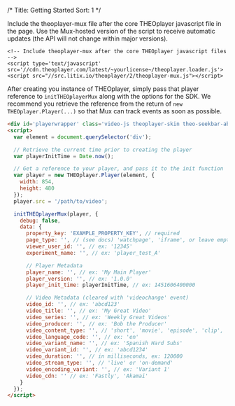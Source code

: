 /*
Title: Getting Started
Sort: 1
*/

Include the theoplayer-mux file after the core THEOplayer javascript file in the page. Use the Mux-hosted version of the script to receive automatic updates (the API will not change within major versions).

```
<!-- Include theoplayer-mux after the core THEOplayer javascript files -->
<script type='text/javascript' src='//cdn.theoplayer.com/latest/~yourlicense~/theoplayer.loader.js'>
<script src="//src.litix.io/theoplayer/2/theoplayer-mux.js"></script>
```

After creating you instance of THEOplayer, simply pass that player reference to <code>initTHEOplayerMux</code> along with the options for the SDK. We recommend you retrieve the reference from the return of <code>new THEOplayer.Player(...)</code> so that Mux can track events as soon as possible.

```html
<div id='playerwrapper' class='video-js theoplayer-skin theo-seekbar-above-controls'></div>
<script>
  var element = document.querySelector('div');

  // Retrieve the current time prior to creating the player
  var playerInitTime = Date.now();

  // Get a reference to your player, and pass it to the init function
  var player = new THEOplayer.Player(element, {
    width: 854,
    height: 480
  });
  player.src = '/path/to/video';

  initTHEOplayerMux(player, {
    debug: false,
    data: {
      property_key: 'EXAMPLE_PROPERTY_KEY', // required
      page_type: '', // (see docs) 'watchpage', 'iframe', or leave empty
      viewer_user_id: '', // ex: '12345'
      experiment_name: '', // ex: 'player_test_A'

      // Player Metadata
      player_name: '', // ex: 'My Main Player'
      player_version: '', // ex: '1.0.0'
      player_init_time: playerInitTime, // ex: 1451606400000

      // Video Metadata (cleared with 'videochange' event)
      video_id: '', // ex: 'abcd123'
      video_title: '', // ex: 'My Great Video'
      video_series: '', // ex: 'Weekly Great Videos'
      video_producer: '', // ex: 'Bob the Producer'
      video_content_type: '', // 'short', 'movie', 'episode', 'clip', 'trailer', or 'event'
      video_language_code: '', // ex: 'en'
      video_variant_name: '', // ex: 'Spanish Hard Subs'
      video_variant_id: '', // ex: 'abcd1234'
      video_duration: '', // in milliseconds, ex: 120000
      video_stream_type: '', // 'live' or 'on-demand'
      video_encoding_variant: '', // ex: 'Variant 1'
      video_cdn: '' // ex: 'Fastly', 'Akamai'
    }
  });
</script>
```
